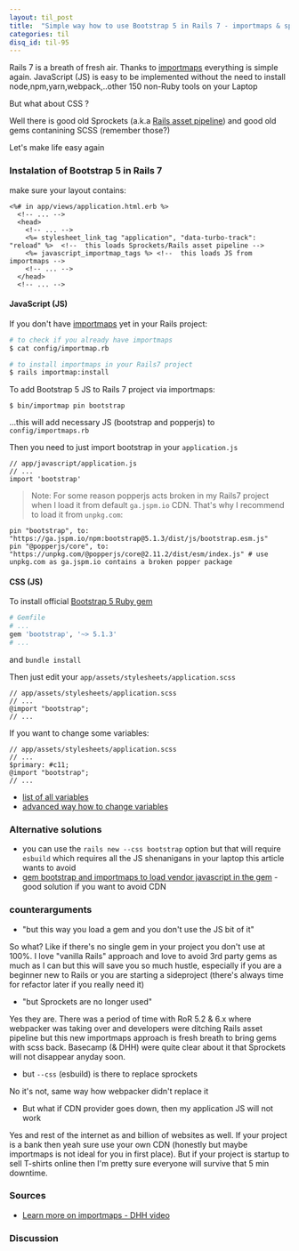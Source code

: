 ```yaml
---
layout: til_post
title:  "Simple way how to use Bootstrap 5 in Rails 7 - importmaps & sprockets"
categories: til
disq_id: til-95
---
```



Rails 7 is a breath of fresh air. Thanks to
[importmaps](https://github.com/rails/importmap-rails) everything is
simple again. JavaScript (JS) is easy to be implemented without the need
to install node,npm,yarn,webpack,..other 150 non-Ruby tools on your Laptop

But what about CSS ?

Well there is good old  Sprockets (a.k.a [Rails asset pipeline](https://guides.rubyonrails.org/asset_pipeline.html)) and good old gems contanining SCSS (remember those?)

Let's make life easy again

### Instalation of Bootstrap 5 in Rails 7

make sure your layout contains:

```erb
<%# in app/views/application.html.erb %>
  <!-- ... -->
  <head>
    <!-- ... -->
    <%= stylesheet_link_tag "application", "data-turbo-track": "reload" %>  <!--  this loads Sprockets/Rails asset pipeline -->
    <%= javascript_importmap_tags %> <!--  this loads JS from importmaps -->
    <!-- ... -->
  </head>
  <!-- ... -->
```


#### JavaScript (JS)

If you don't have [importmaps](https://github.com/rails/importmap-rails) yet in your Rails project: 

```bash
# to check if you already have importmaps 
$ cat config/importmap.rb

# to install importmaps in your Rails7 project
$ rails importmap:install
```

To add Bootstrap 5 JS to Rails 7 project via importmaps:

```
$ bin/importmap pin bootstrap
```

...this will add necessary JS (bootstrap and popperjs)  to `config/importmaps.rb`

Then you need to just import bootstrap in your `application.js`

```
// app/javascript/application.js
// ...
import 'bootstrap'
```


> Note: For some reason popperjs acts broken in my Rails7 project  when I load it from
> default `ga.jspm.io` CDN. That's why I recommend to load it from `unpkg.com`:

```
pin "bootstrap", to: "https://ga.jspm.io/npm:bootstrap@5.1.3/dist/js/bootstrap.esm.js"
pin "@popperjs/core", to: "https://unpkg.com/@popperjs/core@2.11.2/dist/esm/index.js" # use unpkg.com as ga.jspm.io contains a broken popper package
```


#### CSS (JS)

To install official
[Bootstrap 5 Ruby gem](https://github.com/twbs/bootstrap-rubygem) 


```ruby
# Gemfile
# ...
gem 'bootstrap', '~> 5.1.3'
# ...
```

and `bundle install`


Then just edit your `app/assets/stylesheets/application.scss`

```
// app/assets/stylesheets/application.scss
// ...
@import "bootstrap";
// ...
```


If you want to change some variables:


```
// app/assets/stylesheets/application.scss
// ...
$primary: #c11;
@import "bootstrap";
// ...
```

* [list of all variables](https://github.com/twbs/bootstrap-rubygem/blob/master/assets/stylesheets/bootstrap/_variables.scss)
* [advanced way how to change variables](https://github.com/twbs/bootstrap-rubygem/issues/210)


### Alternative solutions

* you can use the `rails new --css bootstrap` option but that will
require `esbuild` which requires all the JS shenanigans in your laptop this article wants to
avoid
* [gem bootstrap and importmaps to load vendor javascript in the gem](https://dev.to/coorasse/rails-7-bootstrap-5-and-importmaps-without-nodejs-4g8) - good solution if you want to avoid CDN

### counterarguments

* "but this way you load a gem and you don't use the JS bit of it"

So what? Like if there's no single gem in your project you don't use at 100%. I love "vanilla Rails" approach and
love to avoid 3rd party gems as much as I can but this will save you so
much hustle, especially if you are a beginner new to Rails or you are
starting a sideproject (there's always time for refactor later if you
really need it)

* "but Sprockets are no longer used"

Yes they are. There was a period of time with RoR 5.2 & 6.x where webpacker
was taking over and developers were ditching Rails asset pipeline but
this new importmaps approach is fresh breath to bring gems with scss
back. Basecamp (& DHH) were quite clear about it that Sprockets will not
disappear  anyday soon.

* but `--css` (esbuild) is there to replace sprockets

No it's not, same way how webpacker didn't replace it

* But what if CDN provider goes down, then my application JS will not
work

Yes and rest of the internet as and billion of websites as well.  If your project is a bank then yeah sure use your
own CDN (honestly but maybe importmaps is not ideal for you in first place). But if your project is
startup to sell T-shirts online then I'm pretty sure everyone will
survive that 5 min downtime.

### Sources

* [Learn more on importmaps - DHH video](https://www.youtube.com/watch?v=PtxZvFnL2i0)

### Discussion



